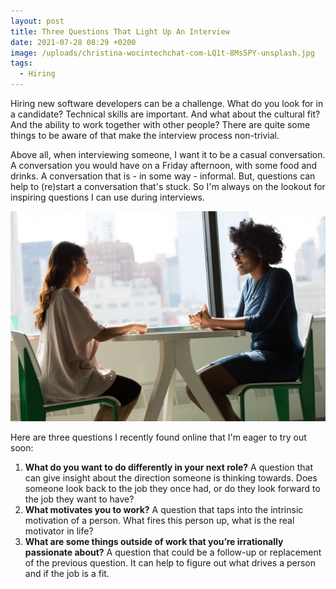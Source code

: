 ```yaml
---
layout: post
title: Three Questions That Light Up An Interview
date: 2021-07-28 08:29 +0200
image: /uploads/christina-wocintechchat-com-LQ1t-8Ms5PY-unsplash.jpg
tags:
  - Hiring
---
```


Hiring new software developers can be a challenge. What do you look for in a candidate? Technical skills are important. And what about the cultural fit? And the ability to work together with other people? There are quite some things to be aware of that make the interview process non-trivial.

Above all, when interviewing someone, I want it to be a casual conversation. A conversation you would have on a Friday afternoon, with some food and drinks. A conversation that is - in some way - informal. But, questions can help to (re)start a conversation that's stuck. So I'm always on the lookout for inspiring questions I can use during interviews.

![A job interview](/uploads/christina-wocintechchat-com-LQ1t-8Ms5PY-unsplash.jpg)

Here are three questions I recently found online that I'm eager to try out soon:
1. **What do you want to do differently in your next role?**
A question that can give insight about the direction someone is thinking towards. Does someone look back to the job they once had, or do they look forward to the job they want to have?
2. **What motivates you to work?**
A question that taps into the intrinsic motivation of a person. What fires this person up, what is the real motivator in life?
3. **What are some things outside of work that you’re irrationally passionate about?**
A question that could be a follow-up or replacement of the previous question. It can help to figure out what drives a person and if the job is a fit.